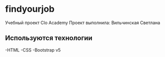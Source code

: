 # findyourjob
Учебный проект Clo Academy
Проект выполнила: Вильчинская Светлана
## Используются технологии
-HTML
-CSS
-Bootstrap v5

